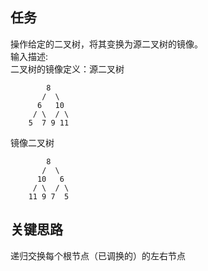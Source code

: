 ## 任务 ##
操作给定的二叉树，将其变换为源二叉树的镜像。  
输入描述:  
二叉树的镜像定义：源二叉树   
>
    	    8  
    	   /  \  
    	  6   10  
    	 / \  / \  
    	5  7 9 11  
镜像二叉树  
>
    	    8  
    	   /  \  
    	  10   6  
    	 / \  / \
    	11 9 7  5


## 关键思路 ##
递归交换每个根节点（已调换的）的左右节点  
